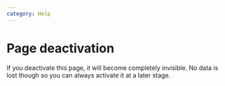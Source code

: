 ```yaml
---
category: Help
---
```


# Page deactivation

If you deactivate this page, it will become completely invisible. No data is
lost though so you can always activate it at a later stage.
